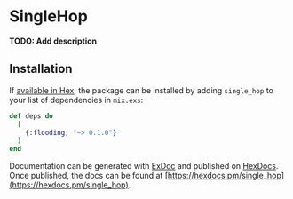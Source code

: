 # SingleHop

**TODO: Add description**

## Installation

If [available in Hex](https://hex.pm/docs/publish), the package can be installed
by adding `single_hop` to your list of dependencies in `mix.exs`:

```elixir
def deps do
  [
    {:flooding, "~> 0.1.0"}
  ]
end
```

Documentation can be generated with [ExDoc](https://github.com/elixir-lang/ex_doc)
and published on [HexDocs](https://hexdocs.pm). Once published, the docs can
be found at [https://hexdocs.pm/single_hop](https://hexdocs.pm/single_hop).
